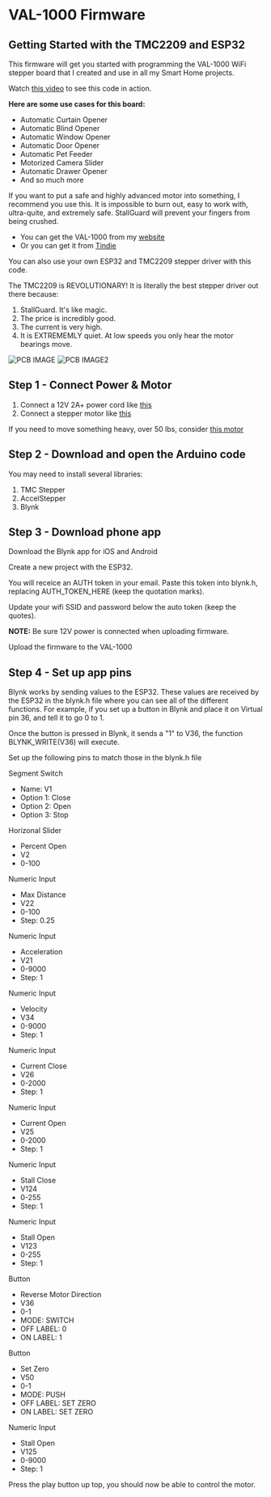 # VAL-1000 Firmware
## Getting Started with the TMC2209 and ESP32

This firmware will get you started with programming the VAL-1000 WiFi stepper board that I created and use in all my Smart Home projects. 

Watch [this video](https://www.canva.com/design/DAEYMV-z7gI/47bbxXw0_f9zS6kkzpX75A/watch?utm_content=DAEYMV-z7gI&utm_campaign=designshare&utm_medium=link&utm_source=publishsharelink) to see this code in action.

**Here are some use cases for this board:**

- Automatic Curtain Opener
- Automatic Blind Opener
- Automatic Window Opener
- Automatic Door Opener
- Automatic Pet Feeder
- Motorized Camera Slider
- Automatic Drawer Opener
- And so much more

If you want to put a safe and highly advanced motor into something, I recommend you use this. It is impossible to burn out, easy to work with, ultra-quite, and extremely safe. StallGuard will prevent your fingers from being crushed.

- You can get the VAL-1000 from my [website](https://valarsystems.com/products/val1000-all-in-one-motion-controller)
- Or you can get it from [Tindie](https://www.tindie.com/products/valar/wifi-stepper-motor-board/)

You can also use your own ESP32 and TMC2209 stepper driver with this code.

The TMC2209 is REVOLUTIONARY! It is literally the best stepper driver out there because:
  1) StallGuard. It's like magic.
  2) The price is incredibly good.
  3) The current is very high.
  4) It is EXTREMEMLY quiet. At low speeds you only hear the motor bearings move.

![PCB IMAGE](/docs/images/PCB_github.jpg)
![PCB IMAGE2](/docs/images/PCB_Details.jpg)

## Step 1 - Connect Power & Motor
1. Connect a 12V 2A+ power cord like [this](https://amzn.to/30qsbh7)
2. Connect a stepper motor like [this](https://amzn.to/3kUWkP4)

If you need to move something heavy, over 50 lbs, consider [this motor](https://amzn.to/3c9xmI0)

## Step 2 - Download and open the Arduino code
You may need to install several libraries:
1. TMC Stepper
2. AccelStepper
3. Blynk

## Step 3 - Download phone app
Download the Blynk app for iOS and Android

Create a new project with the ESP32.

You will receice an AUTH token in your email. Paste this token into blynk.h, replacing AUTH_TOKEN_HERE (keep the quotation marks).

Update your wifi SSID and password below the auto token (keep the quotes).

**NOTE:** Be sure 12V power is connected when uploading firmware.

Upload the firmware to the VAL-1000




## Step 4 - Set up app pins

Blynk works by sending values to the ESP32. These values are received by the ESP32 in the blynk.h file where you can see all of the different functions. 
For example, if you set up a button in Blynk and place it on Virtual pin 36, and tell it to go 0 to 1. 

Once the button is pressed in Blynk, it sends a "1" to V36, the function BLYNK_WRITE(V36) will execute. 

Set up the following pins to match those in the blynk.h file

Segment Switch 
  - Name: V1
  - Option 1: Close
  - Option 2: Open
  - Option 3: Stop

Horizonal Slider
  - Percent Open
  - V2
  - 0-100

Numeric Input
  - Max Distance
  - V22
  - 0-100
  - Step: 0.25

Numeric Input
  - Acceleration
  - V21
  - 0-9000
  - Step: 1

Numeric Input
  - Velocity
  - V34
  - 0-9000
  - Step: 1

Numeric Input
  - Current Close
  - V26
  - 0-2000
  - Step: 1
  
Numeric Input
  - Current Open
  - V25
  - 0-2000
  - Step: 1

Numeric Input
  - Stall Close
  - V124
  - 0-255
  - Step: 1

Numeric Input
  - Stall Open
  - V123
  - 0-255
  - Step: 1

Button
  - Reverse Motor Direction
  - V36
  - 0-1
  - MODE: SWITCH
  - OFF LABEL: 0
  - ON LABEL: 1

Button
  - Set Zero
  - V50
  - 0-1
  - MODE: PUSH
  - OFF LABEL: SET ZERO
  - ON LABEL: SET ZERO

Numeric Input
  - Stall Open
  - V125
  - 0-9000
  - Step: 1
  
  Press the play button up top, you should now be able to control the motor. 
